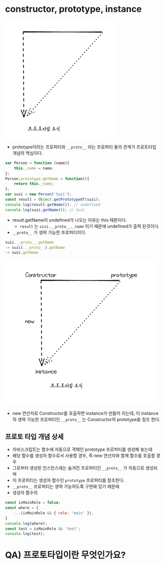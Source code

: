
# constructor, prototype, instance

![](./images/image02.png)

- prototype이라는 프로퍼티와 `__proto__` 라는 프로퍼티 둘의 관계가 프로토타입 개념의 핵심이다.

```js
var Person = function (name){
	this._name = name;
};
Person.prototype.getName = function(){
	return this._name;
};
var suzi = new Person('Suzi');
const result = Object.getPrototypeOf(suzi);
console.log(result.getName()); // undefined
console.log(suzi.getName()); // Suzi
```

- result.getName이 undefined가 나오는 이유는 this 때문이다.
	- `result` 는 `sizi.__proto__._name` 이기 때문에 undefined가 출력 된것이다.
- `__proto__` 가 생략 가능한 프로퍼티이다.

```js
suzi.__proto__.getName
-> suzi(.__proto__).getName
-> suzi.getName
```

![](./images/image03.png)

- new 연산자로 Constructor를 호출하면 instance가 만들어 지는데, 이 instance의 생략 가능한 프로퍼티인 `__proto__` 는 Constructor의 prototype을 참조 한다.

## 프로토 타입 개념 상세
- 자바스크립트는 함수에 자동으로 객체인 prototype 프로퍼티를 생성해 놓는데
- 해당 함수를 생성자 함수로서 사용할 경우, 즉 new 연산자와 함께 함수를 호출할 경우
- 그로부터 생성된 인스턴스에는 숨겨진 프로퍼티인 `__proto__` 가 자동으로 생성되며
- 이 프로퍼티는 생성자 함수인 `prototype` 프로퍼티를 참조한다.
- `__proto__` 프로퍼티는 생략 가능하도록 구현돼 있기 때문에
- 생성자 함수의 


```js
const isMainRole = false;
const where = {
	...(isMainRole && { role: 'main' }),
}
console.log(where);
const test = isMainRole && 'test';
console.log(test);
```

# QA) 프로토타입이란 무엇인가요?